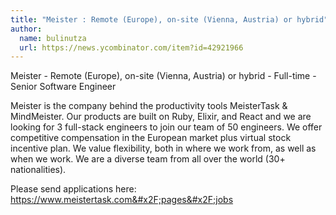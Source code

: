 ```yaml
---
title: "Meister : Remote (Europe), on-site (Vienna, Austria) or hybrid"
author:
  name: bulinutza
  url: https://news.ycombinator.com/item?id=42921966
---
```

Meister - Remote (Europe), on-site (Vienna, Austria) or hybrid - Full-time - Senior Software Engineer

Meister is the company behind the productivity tools MeisterTask &amp; MindMeister. Our products are built on Ruby, Elixir, and React and we are looking for 3 full-stack engineers to join our team of 50 engineers. We offer competitive compensation in the European market plus virtual stock incentive plan. We value flexibility, both in where we work from, as well as when we work. We are a diverse team from all over the world (30+ nationalities).

Please send applications here: <a href="https:&#x2F;&#x2F;www.meistertask.com&#x2F;pages&#x2F;jobs" rel="nofollow">https:&#x2F;&#x2F;www.meistertask.com&#x2F;pages&#x2F;jobs</a>
<JobApplication />
